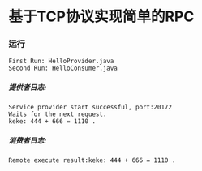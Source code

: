 基于TCP协议实现简单的RPC
===================================================
### 运行
```
First Run: HelloProvider.java
Second Run: HelloConsumer.java
```
##### 提供者日志:
```
Service provider start successful, port:20172
Waits for the next request.
keke: 444 + 666 = 1110 .
```
##### 消费者日志:
```
Remote execute result:keke: 444 + 666 = 1110 .
```
